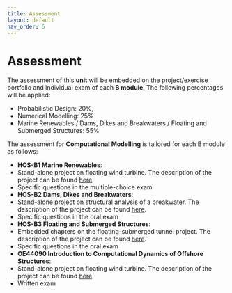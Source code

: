```yaml
---
title: Assessment
layout: default
nav_order: 6
---
```


# Assessment

The assessment of this **unit** will be embedded on the project/exercise portfolio and individual exam of each **B module**. The following percentages will be applied:
-	Probabilistic Design: 20%, 
-	Numerical Modelling: 25%
-	Marine Renewables / Dams, Dikes and Breakwaters / Floating and Submerged Structures: 55%

The assessment for **Computational Modelling** is tailored for each B module as follows:
-   **HOS-B1 Marine Renewables**: 
  - Stand-alone project on floating wind turbine. The description of the project can be found [here](./assets/projects/CIEM4210-Project-2025.pdf).
  - Specific questions in the multiple-choice exam
-   **HOS-B2 Dams, Dikes and Breakwaters**: 
  - Stand-alone project on structural analysis of a breakwater. The description of the project can be found [here](./assets/projects/CIEM4220-Project-2025.pdf).
  - Specific questions in the oral exam
-   **HOS-B3 Floating and Submerged Structures**:
  - Embedded chapters on the floating-submerged tunnel project. The description of the project can be found [here](./assets/projects/CIEM4230-Project-2025.pdf).
  - Specific questions in the oral exam
-   **OE44090 Introduction to Computational Dynamics of Offshore Structures**:
  - Stand-alone project on floating wind turbine. The description of the project can be found [here](./assets/projects/OE44090-Project-2025.pdf).
  - Written exam
